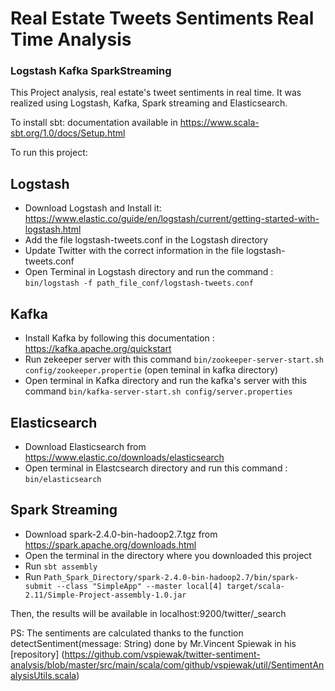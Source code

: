 # Real Estate Tweets Sentiments Real Time Analysis
### Logstash Kafka SparkStreaming

This Project analysis, real estate's tweet sentiments in real time. It was realized using Logstash, Kafka, Spark streaming and Elasticsearch.

To install sbt: documentation available in https://www.scala-sbt.org/1.0/docs/Setup.html

To run this project:
## Logstash
- Download Logstash and Install it:  https://www.elastic.co/guide/en/logstash/current/getting-started-with-logstash.html
- Add the file logstash-tweets.conf in the Logstash directory
- Update Twitter with the correct information in the file logstash-tweets.conf
- Open Terminal in Logstash directory and run the command : `bin/logstash -f path_file_conf/logstash-tweets.conf`

## Kafka
- Install Kafka by following this documentation : https://kafka.apache.org/quickstart
- Run zekeeper server with this command `bin/zookeeper-server-start.sh config/zookeeper.propertie` (open teminal in kafka directory)
- Open terminal in Kafka directory and run the kafka's server with this command `bin/kafka-server-start.sh config/server.properties`

## Elasticsearch
- Download Elasticsearch from https://www.elastic.co/downloads/elasticsearch
- Open terminal in Elastcsearch directory and run this command : `bin/elasticsearch`

## Spark Streaming
- Download spark-2.4.0-bin-hadoop2.7.tgz from https://spark.apache.org/downloads.html
- Open the terminal in the directory where you downloaded this project
- Run `sbt assembly`
- Run `Path_Spark_Directory/spark-2.4.0-bin-hadoop2.7/bin/spark-submit --class "SimpleApp" --master local[4] target/scala-2.11/Simple-Project-assembly-1.0.jar`

Then, the results will be available in localhost:9200/twitter/_search

PS: The sentiments are calculated thanks to the function detectSentiment(message: String) done by Mr.Vincent Spiewak in his [repository] (https://github.com/vspiewak/twitter-sentiment-analysis/blob/master/src/main/scala/com/github/vspiewak/util/SentimentAnalysisUtils.scala)
